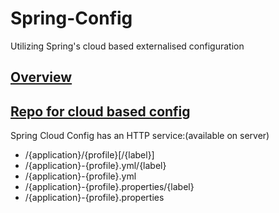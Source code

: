 # Spring-Config
Utilizing Spring's cloud based externalised configuration
## [Overview](https://spring.io/projects/spring-cloud-config)
## [Repo for cloud based config](https://github.com/vkku/config-repo.git)
Spring Cloud Config has an HTTP service:(available on server)
* /{application}/{profile}[/{label}]
* /{application}-{profile}.yml/{label}
* /{application}-{profile}.yml
* /{application}-{profile}.properties/{label}
* /{application}-{profile}.properties

